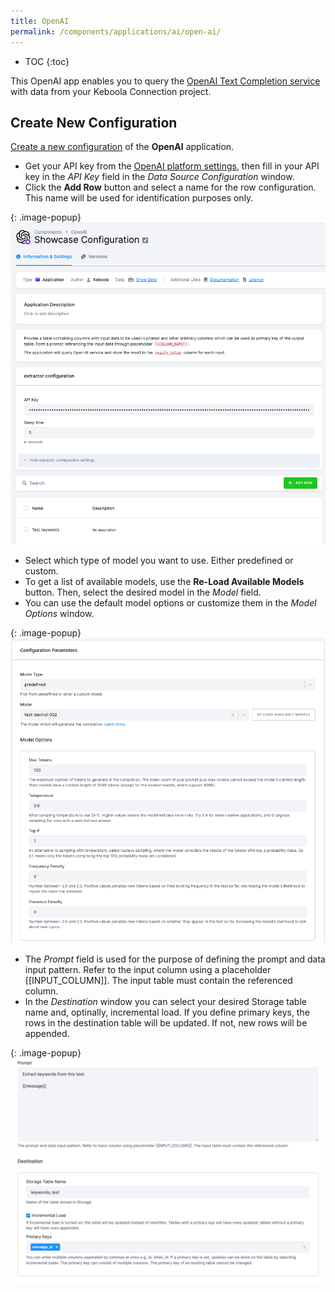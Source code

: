 ```yaml
---
title: OpenAI
permalink: /components/applications/ai/open-ai/
---
```


* TOC
{:toc}
  
This OpenAI app enables you to query the [OpenAI Text Completion service](https://platform.openai.com/docs/guides/completion/introduction) with data from your Keboola Connection project.

## Create New Configuration
[Create a new configuration](/components/#creating-component-configuration) of the **OpenAI** application.
- Get your API key from the [OpenAI platform settings](https://platform.openai.com/account/api-keys), then fill in your API key in the *API Key* field in the *Data Source Configuration* window.
- Click the **Add Row** button and select a name for the row configuration. This name will be used for identification purposes only.

{: .image-popup}
![OpenAI Extractor Configuration - 1](/components/applications/ai/open-ai/1.png)

- Select which type of model you want to use. Either predefined or custom.
- To get a list of available models, use the **Re-Load Available Models** button. Then, select the desired model in the *Model* field.
- You can use the default model options or customize them in the *Model Options* window.

{: .image-popup}
![OpenAI Extractor Configuration - 2](/components/applications/ai/open-ai/2.png)

- The *Prompt* field is used for the purpose of defining the prompt and data input pattern. Refer to the input column using a placeholder [[INPUT_COLUMN]]. The input table must contain the referenced column.
- In the *Destination* window you can select your desired Storage table name and, optinally, incremental load. If you define primary keys, the rows in the destination table will be updated. If not, new rows will be appended.

{: .image-popup}
![OpenAI Extractor Configuration - 3](/components/applications/ai/open-ai/3.png)

